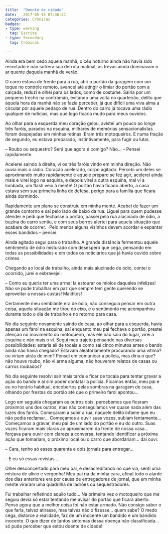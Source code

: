 ```yaml
---
title:  "Doente de cidade"
date:   2017-05-15 07:36:21
categories: Crônicas
badges:
- type: warning
  tag: Escrita
- type: Secundary
  tag: Crônicas

---
```


Ainda era bem cedo aquela manhã, o céu noturno ainda não havia sido recortado e não sofrera sua derrota matinal, as trevas ainda dominavam o ar quente daquela manhã de verão.

<!--more-->

O carro estava de frente para a rua, abri o portão da garagem com um toque no controle remoto, avancei até atingir o limiar do portão com a calçada, reduzi e olhei para os lados, como de costume. Sairia por um pequeno trecho na contramão, evitando uma volta no quarteirão, delito que àquela hora da manhã não se fazia perceber, já que difícil uma viva alma a circular por aquele pedaço de rua. Dentro do carro já tocava uma rádio qualquer de notícias, mas que logo ficaria mudo para meus ouvidos.

Ao olhar para a esquerda meu coração gelou, avistei um pouco ao longe três faróis, parados na esquina, milhares de memórias sensacionalistas foram despejadas em minhas retinas. Eram três motoqueiros. E numa fração de segundo, eu estava preparado, instintivamente,  para fugir ou lutar.

– Roubo ou sequestro? Será que agora é comigo? Não… – Pensei rapidamente.

Acelerei saindo à direita, vi os três faróis vindo em minha direção. Não ouvia mais o rádio. Coração acelerado, corpo agitado. Percebi um deles se aproximando muito rapidamente e aquele preparo se fez agir, acelerei ainda mais e virei logo na esquina, e depois virei a outra esquina, mal vi a lombada, um flash veio à mente! O portão havia ficado aberto, a casa estava sem sua primeira linha de defesa, perigo para a família que ficara ainda dormindo.

Rapidamente um plano se construiu em minha mente. Acabei de fazer um grande contorno e saí pelo lado de baixo da rua. Liguei para quem pudesse atender e pedi que fechasse o portão, passei pela rua alucinado de ódio, a buzina do carro sentiu, e com seus berros alertei para aquela situação que acabara de ocorrer. -Pelo menos alguns vizinhos devem acordar e espantar esses bandidos – pensei.

Ainda agitado segui para o trabalho. A grande distância fermentou aquele sentimento de ódio misturado com desespero que cega, pensando em todas as possibilidades e em todos os noticiários que já havia ouvido sobre crimes.

Chegando ao local de trabalho, ainda mais alucinado de ódio, contei o ocorrido, jurei e esbravejei:

– Como eu queria ter uma arma! Ia estourar os miolos daqueles infelizes! Não se pode trabalhar em paz que sempre tem gente querendo se aproveitar a nossas custas! Malditos!

Certamente meu semblante era de ódio, não conseguia pensar em outra coisa, aquela situação me tirou do eixo, e o sentimento me acompanhou durante todo o dia de trabalho e no retorno para casa.

No dia seguinte novamente saindo de casa, ao olhar para a esquerda, havia apenas um farol na esquina, saí enquanto meu pai fechava o portão, prestei atenção no movimento do motoqueiro, mas ele não saiu do lugar, virei a esquina e não mais o vi. Segui meu trajeto pensando nas diversas possibilidades: estaria ali de tocaia e como saí cinco minutos antes o bando ainda não havia chegado? Estavam aleatoriamente procurando uma vítima? ou viriam atrás de mim? Pensei em comunicar a polícia, mas diria o que? não houve roubo, não vi arma alguma, não houveram relatos de casas ou carros roubados?

No dia seguinte resolvi sair mais tarde e ficar de tocaia para tentar gravar a ação do bando e aí sim poder contatar a polícia. Ficamos então, meu pai e eu no horário habitual, encobertos pelas sombras na garagem de casa, olhando por frestas do portão até que o primeiro farol apontou…

Logo em seguida chegaram os outros dois, percebemos que ficaram próximos uns dos outros, mas não conseguíamos ver quase nada além das luzes dos faróis. Começaram a subir a rua, naquele delito infame que eu não podia reclamar… Começamos a ouvir suas vozes, subiam lentamente… Começamos a gravar, meu pai de um lado do portão e eu do outro. Suas vozes ficaram mais claras ao aproximarem da frente de nossa casa… forçava para ouvir com clareza a conversa, tentando identificar a próxima ação que tomariam, o próximo local ou o carro que abordariam… daí ouvi:

– Cara, tenho só esses quarenta e dois jornais para entregar…

– E eu só essas revistas …

Olhei desconcertado para meu pai, e desacreditando no que via, senti uma mistura de alívio e vergonha! Meu pai ria da minha cara, afinal todo o alarde dos dias anteriores era por causa de entregadores de jornal, que em minha mente viraram uma quadrilha de ladrões ou sequestradores.

Fui trabalhar refletindo aquilo tudo… Na primeira vez o motoqueiro que me seguiu devia só estar tentando me avisar do portão que ficara aberto. Penso agora que a melhor coisa foi não estar armado. Não consigo saber o que faria, talvez atirasse, mas talvez não o fizesse… quem sabe? O medo cega, distorce a realidade, faz de um inocente um bandido e um bandido inocente. O que dizer de tantos sintomas dessa doença não classificada… só pude perceber que estou doente de cidade!

